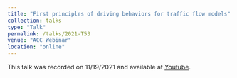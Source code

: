 ```yaml
---
title: "First principles of driving behaviors for traffic flow models"
collection: talks
type: "Talk"
permalink: /talks/2021-T53
venue: "ACC Webinar"
location: "online"
---
```


This talk was recorded on 11/19/2021 and available at [Youtube](https://www.youtube.com/watch?v=tx4pNSnbt0I).
